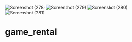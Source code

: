 ![Screenshot (278)](https://github.com/sohail512/game_rental/assets/127097871/a184c757-b0ec-4f14-862e-2a1b6a735b8a)
![Screenshot (279)](https://github.com/sohail512/game_rental/assets/127097871/5aae9f9f-ad50-44c2-b412-6fc53ff32b0f)
![Screenshot (280)](https://github.com/sohail512/game_rental/assets/127097871/76749afa-5477-4094-ba54-f63c17155936)
![Screenshot (281)](https://github.com/sohail512/game_rental/assets/127097871/36bebcf1-21f8-4f38-a6cd-0d4e204fc310)
# game_rental
